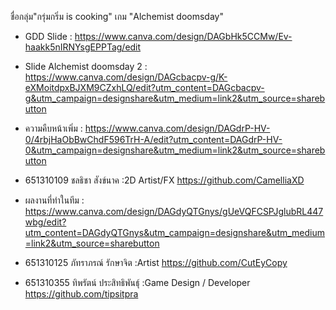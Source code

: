 ชื่อกลุ่ม"กรุ่มกริ่ม is cooking"
เกม "Alchemist doomsday"

- GDD Slide : https://www.canva.com/design/DAGbHk5CCMw/Ev-haakk5nIRNYsgEPPTag/edit
- Slide Alchemist doomsday 2 : https://www.canva.com/design/DAGcbacpv-g/K-eXMoitdpxBJXM9CZxhLQ/edit?utm_content=DAGcbacpv-g&utm_campaign=designshare&utm_medium=link2&utm_source=sharebutton
- ความคืบหน้าเพิ่ม : https://www.canva.com/design/DAGdrP-HV-0/4rbjHaObBwChdF596TrH-A/edit?utm_content=DAGdrP-HV-0&utm_campaign=designshare&utm_medium=link2&utm_source=sharebutton

- 651310109 ชลธิชา สังข์นาค :2D Artist/FX 
https://github.com/CamelliaXD
- ผลงานที่ทำในทีม : https://www.canva.com/design/DAGdyQTGnys/gUeVQFCSPJglubRL447wbg/edit?utm_content=DAGdyQTGnys&utm_campaign=designshare&utm_medium=link2&utm_source=sharebutton
- 651310125 ภัทราภรณ์ รักษาจิต :Artist
https://github.com/CutEyCopy
- 651310355 ทิพรัตน์ ประสิทธิพันธุ์ :Game Design / Developer 
https://github.com/tipsitpra
